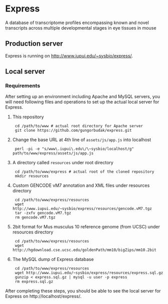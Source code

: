 # Express

A database of transcriptome profiles encompassing known and novel transcripts across multiple developmental stages in eye tissues in mouse

## Production server

Express is running on http://www.iupui.edu/~sysbio/express/.

## Local server

### Requirements

After setting up an environment including Apache and MySQL servers, you will need following files and operations to set up the actual local server for Express.

1. This repository

        cd /path/to/www # actual root directory for Apache server
        git clone https://github.com/gungorbudak/express.git

2. Change the base URL at 4th line of `assets/js/app.js` into localhost

        perl -pi -e "s/www\.iupui\.edu\/\~sysbio/localhost/g" path/to/www/express/assets/js/app.js

3. A directory called `resources` under root directory

        cd /path/to/www/express # actual root of the cloned repository
        mkdir resources

4. Custom GENCODE vM7 annotation and XML files under resources directory

        cd /path/to/www/express/resources
        wget http://www.iupui.edu/~sysbio/express/resources/gencode.vM7.tgz
        tar -zxfv gencode.vM7.tgz
        rm gencode.vM7.tgz

5. 2bit format for Mus musculus 10 reference genome (from UCSC) under resources directory

        cd /path/to/www/express/resources
        wget http://hgdownload.cse.ucsc.edu/goldenPath/mm10/bigZips/mm10.2bit

6. The MySQL dump of Express database

        cd /path/to/www/express/resources
        wget http://www.iupui.edu/~sysbio/express/resources/express.sql.gz
        gunzip < express.sql.gz | mysql -u user -p express
        rm express.sql.gz

After completing these steps, you should be able to see the local server for Express on http://localhost/express/.
